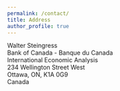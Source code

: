 ```yaml
---
permalink: /contact/
title: Address
author_profile: true
---
```


Walter Steingress  
Bank of Canada - Banque du Canada  
International Economic Analysis  
234 Wellington Street West  
Ottawa, ON, K1A 0G9  
Canada  
